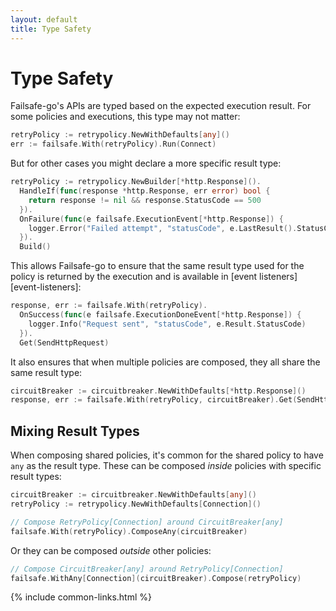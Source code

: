 ```yaml
---
layout: default
title: Type Safety
---
```


# Type Safety

Failsafe-go's APIs are typed based on the expected execution result. For some policies and executions, this type may not matter:

```go
retryPolicy := retrypolicy.NewWithDefaults[any]()
err := failsafe.With(retryPolicy).Run(Connect)
```

But for other cases you might declare a more specific result type:

```go
retryPolicy := retrypolicy.NewBuilder[*http.Response]().
  HandleIf(func(response *http.Response, err error) bool {
    return response != nil && response.StatusCode == 500
  }).
  OnFailure(func(e failsafe.ExecutionEvent[*http.Response]) {
    logger.Error("Failed attempt", "statusCode", e.LastResult().StatusCode)
  }).
  Build()
```

This allows Failsafe-go to ensure that the same result type used for the policy is returned by the execution and is available in [event listeners][event-listeners]:

```go
response, err := failsafe.With(retryPolicy).
  OnSuccess(func(e failsafe.ExecutionDoneEvent[*http.Response]) {
    logger.Info("Request sent", "statusCode", e.Result.StatusCode)
  }).
  Get(SendHttpRequest)
```

It also ensures that when multiple policies are composed, they all share the same result type:

```go
circuitBreaker := circuitbreaker.NewWithDefaults[*http.Response]()
response, err := failsafe.With(retryPolicy, circuitBreaker).Get(SendHttpRequest)
```

## Mixing Result Types

When composing shared policies, it's common for the shared policy to have `any` as the result type. These can be composed _inside_ policies with specific result types:

```go
circuitBreaker := circuitbreaker.NewWithDefaults[any]()
retryPolicy := retrypolicy.NewWithDefaults[Connection]()

// Compose RetryPolicy[Connection] around CircuitBreaker[any]
failsafe.With(retryPolicy).ComposeAny(circuitBreaker)
```

Or they can be composed _outside_ other policies:

```go
// Compose CircuitBreaker[any] around RetryPolicy[Connection]
failsafe.WithAny[Connection](circuitBreaker).Compose(retryPolicy)
```

{% include common-links.html %}